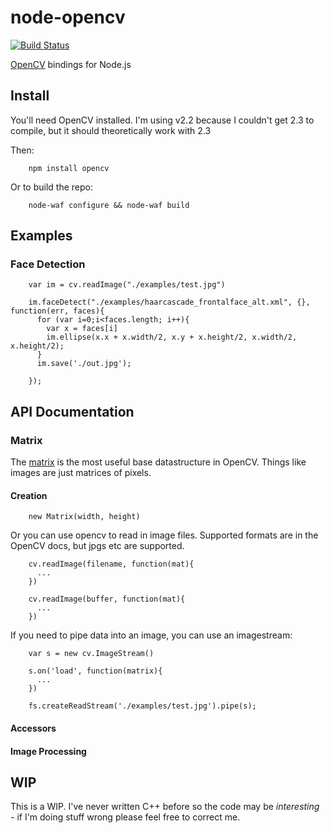 # node-opencv 

[![Build Status](https://secure.travis-ci.org/peterbraden/node-opencv.png)](http://travis-ci.org/peterbraden/node-opencv)


[OpenCV](http://opencv.willowgarage.com/wiki/) bindings for Node.js

## Install

You'll need OpenCV installed. I'm using v2.2 because I couldn't get 2.3 to compile, but it should theoretically work with 2.3

Then:


        npm install opencv


Or to build the repo:


        node-waf configure && node-waf build


## Examples

### Face Detection


        var im = cv.readImage("./examples/test.jpg")

        im.faceDetect("./examples/haarcascade_frontalface_alt.xml", {}, function(err, faces){  
          for (var i=0;i<faces.length; i++){
            var x = faces[i]
            im.ellipse(x.x + x.width/2, x.y + x.height/2, x.width/2, x.height/2);
          }
          im.save('./out.jpg');   
                 
        });



## API Documentation

### Matrix

The [matrix](http://opencv.jp/opencv-2svn_org/cpp/core_basic_structures.html#mat) is the most useful
base datastructure in OpenCV. Things like images are just matrices of pixels.

#### Creation

        new Matrix(width, height)

Or you can use opencv to read in image files. Supported formats are in the OpenCV docs, but jpgs etc are supported.

        cv.readImage(filename, function(mat){
          ...
        })

        cv.readImage(buffer, function(mat){
          ...
        })

If you need to pipe data into an image, you can use an imagestream:

        var s = new cv.ImageStream()

        s.on('load', function(matrix){ 
          ...
        }) 

        fs.createReadStream('./examples/test.jpg').pipe(s);        

#### Accessors

#### Image Processing









## WIP

This is a WIP. I've never written C++ before so the code may be _interesting_ - if 
I'm doing stuff wrong please feel free to correct me.